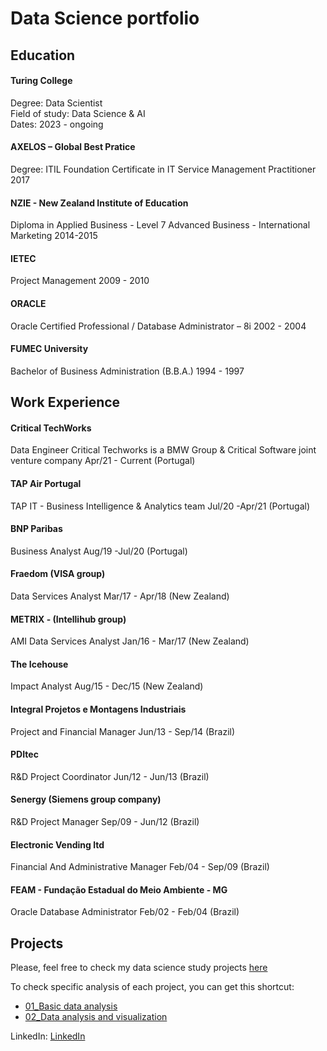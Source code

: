 # Data Science portfolio

## Education

#### Turing College
Degree: Data Scientist
<br>Field of study: Data Science & AI<br>
Dates: 2023 - ongoing

#### AXELOS – Global Best Pratice
Degree: ITIL Foundation Certificate in IT Service Management Practitioner
2017

#### NZIE - New Zealand Institute of Education

Diploma in Applied Business - Level 7
Advanced Business - International Marketing
2014-2015

#### IETEC

Project Management
2009 - 2010

#### ORACLE

Oracle Certified Professional / Database Administrator – 8i
2002 - 2004

#### FUMEC University

Bachelor of Business Administration (B.B.A.)
1994 - 1997

## Work Experience

#### Critical TechWorks

Data Engineer
Critical Techworks is a BMW Group & Critical Software joint venture company
Apr/21 - Current
(Portugal)

#### TAP Air Portugal

TAP IT - Business Intelligence & Analytics team
Jul/20 -Apr/21
(Portugal)

#### BNP Paribas

Business Analyst
Aug/19 -Jul/20
(Portugal)

#### Fraedom (VISA group)

Data Services Analyst
Mar/17 - Apr/18
(New Zealand)

#### METRIX - (Intellihub group)

AMI Data Services Analyst
Jan/16 - Mar/17
(New Zealand)

#### The Icehouse

Impact Analyst
Aug/15 - Dec/15
(New Zealand)

#### Integral Projetos e Montagens Industriais

Project and Financial Manager
Jun/13 - Sep/14
(Brazil)

#### PDItec

R&D Project Coordinator
Jun/12 - Jun/13
(Brazil)

#### Senergy (Siemens group company)

R&D Project Manager
Sep/09 - Jun/12
(Brazil)

#### Electronic Vending ltd

Financial And Administrative Manager
Feb/04 - Sep/09
(Brazil)

#### FEAM - Fundação Estadual do Meio Ambiente - MG

Oracle Database Administrator
Feb/02 - Feb/04
(Brazil)

## Projects

Please, feel free to check my data science study projects [here](https://github.com/fachapuis/portfolio/tree/476c1dc374df8762d290cd8c9149246ad485407b/ds_projects)

To check specific analysis of each project, you can get this shortcut:

- [01_Basic data analysis](https://github.com/fachapuis/portfolio/tree/main/ds_projects/01_Basic%20data%20analysis/analytical/analysis.ipynb)
- [02_Data analysis and visualization](https://github.com/fachapuis/portfolio/tree/main/ds_projects/02_Data%20analysis%20and%20visualization/analytical/analysis.ipynb)

LinkedIn: [LinkedIn](https://www.linkedin.com/in/fabiano-chapuis-de-oliveira/)
